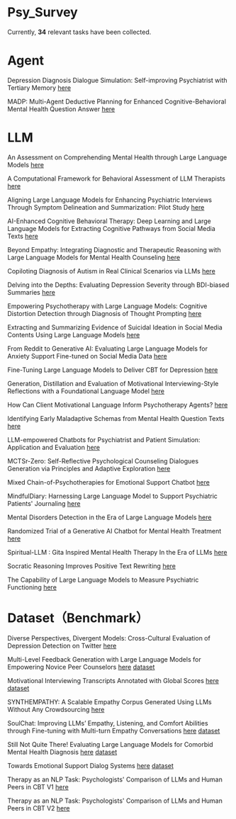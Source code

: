 # Psy_Survey
Currently, **34** relevant tasks have been collected.
# Agent
Depression Diagnosis Dialogue Simulation: Self-improving Psychiatrist with Tertiary Memory [here](https://arxiv.org/abs/2409.15084)

MADP: Multi-Agent Deductive Planning for Enhanced Cognitive-Behavioral Mental Health Question Answer [here](https://arxiv.org/abs/2501.15826)
# LLM
An Assessment on Comprehending Mental Health through Large Language Models [here](https://arxiv.org/abs/2401.04592)

A Computational Framework for Behavioral Assessment of LLM Therapists [here](https://arxiv.org/abs/2401.00820)

Aligning Large Language Models for Enhancing Psychiatric Interviews Through Symptom Delineation and Summarization: Pilot Study [here](https://arxiv.org/abs/2403.17428)

AI-Enhanced Cognitive Behavioral Therapy: Deep Learning and Large Language Models for Extracting Cognitive Pathways from Social Media Texts [here](https://arxiv.org/abs/2404.11449)

Beyond Empathy: Integrating Diagnostic and Therapeutic Reasoning with Large Language Models for Mental Health Counseling [here](https://arxiv.org/abs/2505.15715)

Copiloting Diagnosis of Autism in Real Clinical Scenarios via LLMs [here](https://arxiv.org/abs/2410.05684)

Delving into the Depths: Evaluating Depression Severity through BDI-biased Summaries [here](https://aclanthology.org/2024.clpsych-1.2/)

Empowering Psychotherapy with Large Language Models: Cognitive Distortion Detection through Diagnosis of Thought Prompting [here](https://aclanthology.org/2023.findings-emnlp.284/)

Extracting and Summarizing Evidence of Suicidal Ideation in Social Media Contents Using Large Language Models [here](https://aclanthology.org/2024.clpsych-1.20/)

From Reddit to Generative AI: Evaluating Large Language Models for Anxiety Support Fine-tuned on Social Media Data [here](https://arxiv.org/abs/2505.18464)

Fine-Tuning Large Language Models to Deliver CBT for Depression [here](https://arxiv.org/abs/2412.00251)

Generation, Distillation and Evaluation of Motivational Interviewing-Style Reflections with a Foundational Language Model [here](https://aclanthology.org/2024.eacl-long.75/)

How Can Client Motivational Language Inform Psychotherapy Agents? [here](https://aclanthology.org/2024.clpsych-1.3/)

Identifying Early Maladaptive Schemas from Mental Health Question Texts [here](https://aclanthology.org/2023.findings-emnlp.792/)

LLM-empowered Chatbots for Psychiatrist and Patient Simulation: Application and Evaluation [here](https://arxiv.org/abs/2305.13614)

MCTSr-Zero: Self-Reflective Psychological Counseling Dialogues Generation via Principles and Adaptive Exploration [here](https://arxiv.org/abs/2505.23229)

Mixed Chain-of-Psychotherapies for Emotional Support Chatbot [here](https://arxiv.org/abs/2409.19533)

MindfulDiary: Harnessing Large Language Model to Support Psychiatric Patients' Journaling [here](https://dl.acm.org/doi/10.1145/3613904.3642937)

Mental Disorders Detection in the Era of Large Language Models [here](https://arxiv.org/abs/2410.07129)

Randomized Trial of a Generative AI Chatbot for Mental Health Treatment [here](https://gwern.net/doc/psychiatry/depression/2025-heinz.pdf#:~:text=We%20utilized%20transformer,tuned%20models%20via)

Spiritual-LLM : Gita Inspired Mental Health Therapy In the Era of LLMs [here](https://arxiv.org/abs/2506.19185)

Socratic Reasoning Improves Positive Text Rewriting [here](https://arxiv.org/abs/2403.03029)

The Capability of Large Language Models to Measure Psychiatric Functioning [here](https://arxiv.org/abs/2308.01834)
# Dataset（Benchmark）  
Diverse Perspectives, Divergent Models: Cross-Cultural Evaluation of Depression Detection on Twitter [here](https://aclanthology.org/2024.naacl-short.58/)

Multi-Level Feedback Generation with Large Language Models for Empowering Novice Peer Counselors [here](https://aclanthology.org/2024.acl-long.227/) [dataset](https://github.com/SALT-NLP/counseling-feedback)

Motivational Interviewing Transcripts Annotated with Global Scores [here](https://aclanthology.org/2024.lrec-main.1017/) [dataset](https://advanced-reality-lab.github.io/MI-TAGS/)

SYNTHEMPATHY: A Scalable Empathy Corpus Generated Using LLMs Without Any Crowdsourcing [here](https://arxiv.org/abs/2502.17857)

SoulChat: Improving LLMs’ Empathy, Listening, and Comfort Abilities through Fine-tuning with Multi-turn Empathy Conversations [here](https://aclanthology.org/2023.findings-emnlp.83/) [dataset](https://github.com/scutcyr/SoulChat?tab=readme-ov-file)

Still Not Quite There! Evaluating Large Language Models for Comorbid Mental Health Diagnosis [here](https://arxiv.org/abs/2410.03908) [dataset](https://huggingface.co/datasets/mental-health-comorbidity-classification/ANGST)

Towards Emotional Support Dialog Systems [here](https://aclanthology.org/2021.acl-long.269/) [dataset](https://github.com/thu-coai/Emotional-Support-Conversation?tab=readme-ov-file)

Therapy as an NLP Task: Psychologists' Comparison of LLMs and Human Peers in CBT V1 [here](https://arxiv.org/abs/2409.02244v1)

Therapy as an NLP Task: Psychologists' Comparison of LLMs and Human Peers in CBT V2 [here](https://arxiv.org/abs/2409.02244v2)
